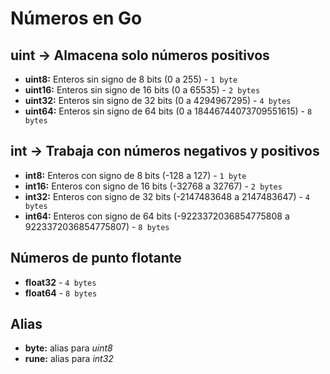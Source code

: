 # Números en Go

## uint -> Almacena solo números positivos

- **uint8:** Enteros sin signo de 8 bits (0 a 255) - `1 byte`
- **uint16:** Enteros sin signo de 16 bits (0 a 65535) - `2 bytes`
- **uint32:** Enteros sin signo de 32 bits (0 a 4294967295) - `4 bytes`
- **uint64:** Enteros sin signo de 64 bits (0 a 18446744073709551615) - `8 bytes`

## int -> Trabaja con números negativos y positivos

- **int8:** Enteros con signo de 8 bits (-128 a 127) - `1 byte`
- **int16:** Enteros con signo de 16 bits (-32768 a 32767) - `2 bytes`
- **int32:** Enteros con signo de 32 bits (-2147483648 a 2147483647) - `4 bytes`
- **int64:** Enteros con signo de 64 bits (-9223372036854775808 a 9223372036854775807) - `8 bytes`

## Números de punto flotante

- **float32** - `4 bytes`
- **float64** - `8 bytes`

## Alias

- **byte:** alias para _uint8_
- **rune:** alias para _int32_
